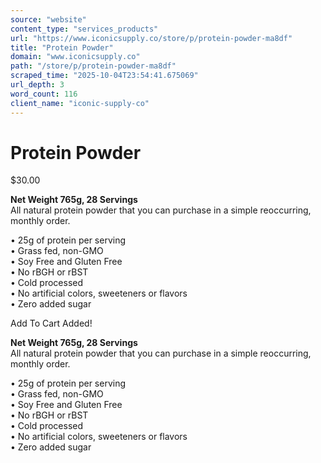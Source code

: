 ```yaml
---
source: "website"
content_type: "services_products"
url: "https://www.iconicsupply.co/store/p/protein-powder-ma8df"
title: "Protein Powder"
domain: "www.iconicsupply.co"
path: "/store/p/protein-powder-ma8df"
scraped_time: "2025-10-04T23:54:41.675069"
url_depth: 3
word_count: 116
client_name: "iconic-supply-co"
---
```


# Protein Powder

$30.00

**Net Weight 765g, 28 Servings**  
All natural protein powder that you can purchase in a simple reoccurring, monthly order.  

• 25g of protein per serving  
• Grass fed, non-GMO  
• Soy Free and Gluten Free  
• No rBGH or rBST  
• Cold processed  
• No artificial colors, sweeteners or flavors  
• Zero added sugar

Add To Cart Added!

**Net Weight 765g, 28 Servings**  
All natural protein powder that you can purchase in a simple reoccurring, monthly order.  

• 25g of protein per serving  
• Grass fed, non-GMO  
• Soy Free and Gluten Free  
• No rBGH or rBST  
• Cold processed  
• No artificial colors, sweeteners or flavors  
• Zero added sugar